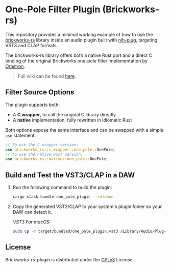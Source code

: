 # One-Pole Filter Plugin (Brickworks-rs)
This repository provides a minimal working example of how to use the [brickworks-rs](https://github.com/FedericoMenegoz/brickworks-rs) library inside an audio plugin built with [nih-plug](https://github.com/robbert-vdh/nih-plug), targeting VST3 and CLAP formats.

The brickworks-rs library offers both a native Rust port and a direct C binding of the original Brickworks one-pole filter implementation by [Orastron](https://www.orastron.com/algorithms/bw_one_pole).

>Full wiki can be found [here](https://github.com/FedericoMenegoz/brickworks-rs/wiki/Nih-Plug).
## Filter Source Options

The plugin supports both:
- A **C wrapper**, to call the original C library directly
- A **native** implementation, fully rewritten in idiomatic Rust

Both options expose the same interface and can be swapped with a simple `use` statement:

```rust
// To use the C wrapper version:
use brickworks_rs::c_wrapper::one_pole::OnePole;
// To use the native Rust version:
use brickworks_rs::native::one_pole::OnePole;
```

## Build and Test the VST3/CLAP in a DAW

1. Run the following command to build the plugin:
   ```bash
   cargo xtask bundle one_pole_plugin --release
   ```

2. Copy the generated VST3/CLAP to your system's plugin folder so your DAW can detect it.

   *VST3 For macOS:*
   ```bash
   sudo cp -r target/bundled/one_pole_plugin.vst3 /Library/Audio/Plug-Ins/VST3/
   ```


## License
Brickworks-rs-plugin is distributed under the [GPLv3](https://www.gnu.org/licenses/gpl-3.0.html) License.
